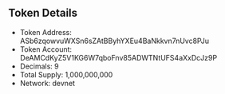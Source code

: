 ## Token Details

- Token Address: ASb6zqowvuWXSn6sZAtBByhYXEu4BaNkkvn7nUvc8PJu
- Token Account: DeAMCdKyZ5V1KG6W7qboFnv85ADWTNtUFS4aXxDcJz9P
- Decimals: 9
- Total Supply: 1,000,000,000
- Network: devnet
